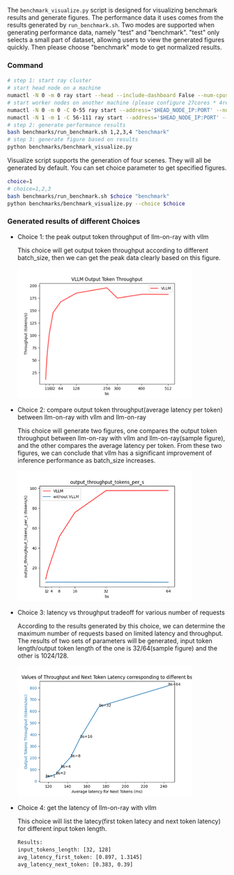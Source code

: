 The `benchmark_visualize.py` script is designed for visualizing benchmark results and generate figures. The performance data it uses comes from the results generated by `run_benchmark.sh`. Two modes are supported when generating performance data, namely "test" and "benchmark". "test" only selects a small part of dataset, allowing users to view the generated figures quickly. Then please choose "benchmark" mode to get normalized results.
### Command
```bash
# step 1: start ray cluster
# start head node on a machine
numactl -N 0 -m 0 ray start --head --include-dashboard False --num-cpus 0
# start worker nodes on another machine (please configure 27cores * 4replicas in config file accordingly)
numactl -N 0 -m 0 -C 0-55 ray start --address='$HEAD_NODE_IP:PORT' --num-cpus 56
numactl -N 1 -m 1 -C 56-111 ray start --address='$HEAD_NODE_IP:PORT' --num-cpus 56
# step 2: generate performance results
bash benchmarks/run_benchmark.sh 1,2,3,4 "benchmark"
# step 3: generate figure based on results
python benchmarks/benchmark_visualize.py
```
Visualize script supports the generation of four scenes. They will all be generated by default. You can set choice parameter to get specified figures.
```bash
choice=1
# choice=1,2,3
bash benchmarks/run_benchmark.sh $choice "benchmark"
python benchmarks/benchmark_visualize.py --choice $choice
```
### Generated results of different Choices
- Choice 1: the peak output token throughput of llm-on-ray with vllm
    
    This choice will get output token throughput according to different batch_size, then we can get the peak data clearly based on this figure.

    <img src="./assets/choice1_vllm_peak_throughput.png" alt="Image" width="400">

- Choice 2: compare output token throughput(average latency per token) between llm-on-ray with vllm and llm-on-ray
    
    This choice will generate two figures, one compares the output token throughput between llm-on-ray with vllm and llm-on-ray(sample figure), and the other compares the average latency per token. From these two figures, we can conclude that vllm has a significant improvement of inference performance as batch_size increases.

    <img src="./assets/choice2_output_token_throughput_compare.png" alt="Image" width="400">
    
- Choice 3: latency vs throughput tradeoff for various number of requests

    According to the results generated by this choice, we can determine the maximum number of requests based on limited latency and throughput. The results of two sets of parameters will be generated, input token length/output token length of the one is 32/64(sample figure) and the other is 1024/128.

    <img src="./assets/choice3_tokens_32_64.png" alt="Image" width="400">

- Choice 4: get the latency of llm-on-ray with vllm

    This choice will list the latecy(first token latecy and next token latency) for different input token length.
    ```bash
    Results:
    input_tokens_length: [32, 128]
    avg_latency_first_token: [0.897, 1.3145]
    avg_latency_next_token: [0.383, 0.39]
    ```